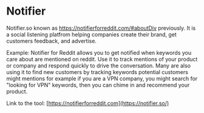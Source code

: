 # Notifier
Notifier.so known as https://notifierforreddit.com/#aboutDiv previously. It is a social listening platfrom helping companies create their brand, get customers feedback, and advertise.

Example:
Notifier for Reddit allows you to get notified when keywords you care about are mentioned on reddit. Use it to track mentions of your product or company and respond quickly to drive the conversation. Many are also using it to find new customers by tracking keywords potential customers might mentions for example if you are a VPN company, you might search for "looking for VPN" keywords, then you can chime in and recommend your product.

Link to the tool:
[https://notifierforreddit.com](https://notifier.so/)


